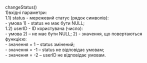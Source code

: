 changeStatus()  
1)вхідні параметри:  
1.1) status - мережевий статус (рядок символів):  
	- умова 1) - status не має бути NULL;    
1.2) userID - ID користувача (число):  
	- умова 2) – не має бути NULL; 
2) - значення, що повертаються функцією:  
	- значення = 1 – status змінений;  
	- значення = -1 – status не відповідає умовам;  
	- значення = -2 – userID не відповідає умовам.  
